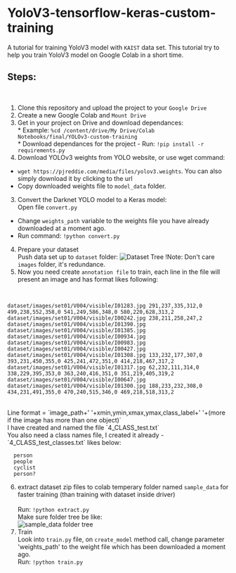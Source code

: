 # YoloV3-tensorflow-keras-custom-training
A tutorial for training YoloV3 model with `KAIST` data set. This tutorial try to help you train YoloV3 model on Google Colab in a short time.
</br>**<h2>Steps:</h2>**</br>
1. Clone this repository and upload the project to your `Google Drive`
2. Create a new Google Colab and `Mount Drive`
3. Get in your project on Drive and download dependances:
</br> * Example: `%cd /content/drive/My Drive/Colab Notebooks/final/YOLOv3-custom-training`
<br> * Download dependances for the project - Run: `!pip install -r requirements.py`
2. Download YOLOv3 weights from YOLO website, or use wget command:
* `wget https://pjreddie.com/media/files/yolov3.weights`. You can also simply download it by clicking to the url 
* Copy downloaded weights file to `model_data` folder.
3. Convert the Darknet YOLO model to a Keras model:
<br>Open file `convert.py`<br>
* Change `weights_path` variable to the weights file you have already downloaded at a moment ago.<br>
* Run command: `!python convert.py`
4. Prepare your dataset
<br> Push data set up to `dataset` folder:
![Dataset Tree](https://imgur.com/a/3TmWcWw)
!Note: Don't care `images` folder, it's redundance.
5. Now you need create `annotation file` to train, each line in the file will present an image and has format likes following:
<br>

    dataset/images/set01/V004/visible/I01283.jpg 291,237,335,312,0 499,238,552,358,0 541,249,586,348,0 580,220,628,313,2 
    dataset/images/set01/V004/visible/I00242.jpg 238,211,258,247,2 
    dataset/images/set01/V004/visible/I01390.jpg 
    dataset/images/set01/V004/visible/I01385.jpg 
    dataset/images/set01/V004/visible/I00934.jpg 
    dataset/images/set01/V004/visible/I00983.jpg 
    dataset/images/set01/V004/visible/I00427.jpg 
    dataset/images/set01/V004/visible/I01308.jpg 133,232,177,307,0 393,231,450,355,0 425,241,472,351,0 414,218,467,317,2 
    dataset/images/set01/V004/visible/I01317.jpg 62,232,111,314,0 338,229,395,353,0 363,240,416,351,0 351,219,405,319,2 
    dataset/images/set01/V004/visible/I00647.jpg 
    dataset/images/set01/V004/visible/I01300.jpg 188,233,232,308,0 434,231,491,355,0 470,240,515,346,0 469,218,518,313,2 
<br>
Line format = `image_path+' '+xmin,ymin,xmax,ymax,class_label+' '+(more if the image has more than one object)`
<br> I have created and named the file `4_CLASS_test.txt`
<br> You also need a class names file, I created it already - `4_CLASS_test_classes.txt` likes below:<br>

      person
      people
      cyclist
      person?

6. extract dataset zip files to colab temperary folder named `sample_data` for faster training (than training with dataset inside driver)<br>
<br> Run: `!python extract.py`
<br>Make sure folder tree be like: <br>
![sample_data folder tree](https://imgur.com/a/IzFnVY6)
7. Train
<br> Look into `train.py` file, on `create_model` method call, change parameter 'weights_path' to the weight file which has been downloaded a moment ago.
<br> Run: `!python train.py`
